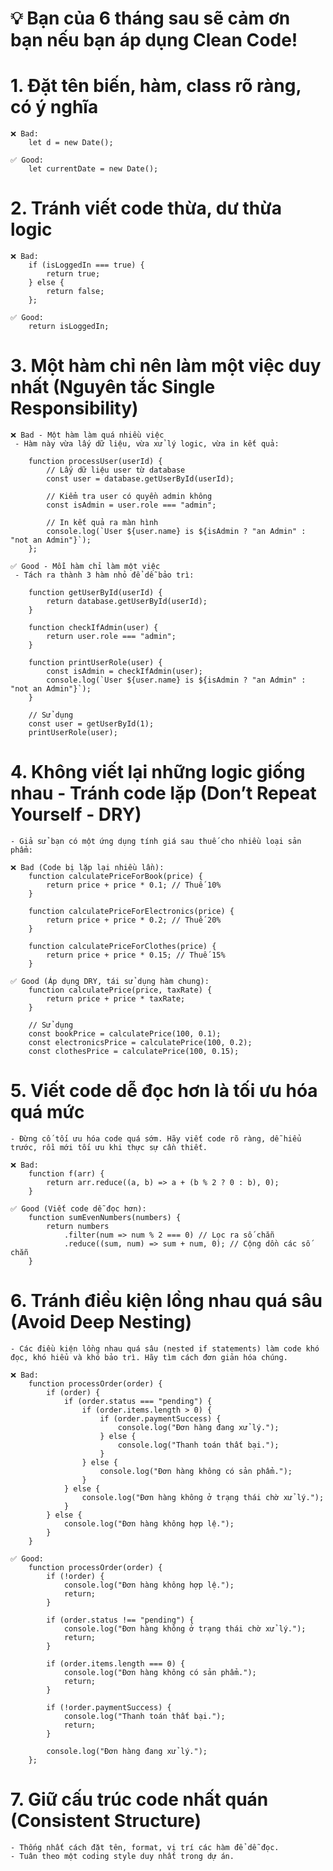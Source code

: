 # 💡 Bạn của 6 tháng sau sẽ cảm ơn bạn nếu bạn áp dụng Clean Code!

# 1️. Đặt tên biến, hàm, class rõ ràng, có ý nghĩa

    ❌ Bad:
    	let d = new Date();

    ✅ Good:
    	let currentDate = new Date();

# 2. Tránh viết code thừa, dư thừa logic

    ❌ Bad:
    	if (isLoggedIn === true) {
    		return true;
    	} else {
    		return false;
    	};

    ✅ Good:
    	return isLoggedIn;

# 3. Một hàm chỉ nên làm một việc duy nhất (Nguyên tắc Single Responsibility)

    ❌ Bad - Một hàm làm quá nhiều việc
     - Hàm này vừa lấy dữ liệu, vừa xử lý logic, vừa in kết quả:

    	function processUser(userId) {
    		// Lấy dữ liệu user từ database
    		const user = database.getUserById(userId);

    		// Kiểm tra user có quyền admin không
    		const isAdmin = user.role === "admin";

    		// In kết quả ra màn hình
    		console.log(`User ${user.name} is ${isAdmin ? "an Admin" : "not an Admin"}`);
    	};

    ✅ Good - Mỗi hàm chỉ làm một việc
     - Tách ra thành 3 hàm nhỏ để dễ bảo trì:
     
    	function getUserById(userId) {
    		return database.getUserById(userId);
    	}

    	function checkIfAdmin(user) {
    		return user.role === "admin";
    	}

    	function printUserRole(user) {
    		const isAdmin = checkIfAdmin(user);
    		console.log(`User ${user.name} is ${isAdmin ? "an Admin" : "not an Admin"}`);
    	}

    	// Sử dụng
    	const user = getUserById(1);
    	printUserRole(user);

# 4. Không viết lại những logic giống nhau - Tránh code lặp (Don’t Repeat Yourself - DRY)

    - Giả sử bạn có một ứng dụng tính giá sau thuế cho nhiều loại sản phẩm:
    
    ❌ Bad (Code bị lặp lại nhiều lần):
    	function calculatePriceForBook(price) {
    		return price + price * 0.1; // Thuế 10%
    	}

    	function calculatePriceForElectronics(price) {
    		return price + price * 0.2; // Thuế 20%
    	}

    	function calculatePriceForClothes(price) {
    		return price + price * 0.15; // Thuế 15%
    	}

    ✅ Good (Áp dụng DRY, tái sử dụng hàm chung):
    	function calculatePrice(price, taxRate) {
    		return price + price * taxRate;
    	}

    	// Sử dụng
    	const bookPrice = calculatePrice(100, 0.1);
    	const electronicsPrice = calculatePrice(100, 0.2);
    	const clothesPrice = calculatePrice(100, 0.15);

# 5. Viết code dễ đọc hơn là tối ưu hóa quá mức

    - Đừng cố tối ưu hóa code quá sớm. Hãy viết code rõ ràng, dễ hiểu trước, rồi mới tối ưu khi thực sự cần thiết.

    ❌ Bad:
    	function f(arr) {
    		return arr.reduce((a, b) => a + (b % 2 ? 0 : b), 0);
    	}

    ✅ Good (Viết code dễ đọc hơn):
    	function sumEvenNumbers(numbers) {
    		return numbers
    			.filter(num => num % 2 === 0) // Lọc ra số chẵn
    			.reduce((sum, num) => sum + num, 0); // Cộng dồn các số chẵn
    	}

# 6. Tránh điều kiện lồng nhau quá sâu (Avoid Deep Nesting)

    - Các điều kiện lồng nhau quá sâu (nested if statements) làm code khó đọc, khó hiểu và khó bảo trì. Hãy tìm cách đơn giản hóa chúng.

    ❌ Bad:
    	function processOrder(order) {
    		if (order) {
    			if (order.status === "pending") {
    				if (order.items.length > 0) {
    					if (order.paymentSuccess) {
    						console.log("Đơn hàng đang xử lý.");
    					} else {
    						console.log("Thanh toán thất bại.");
    					}
    				} else {
    					console.log("Đơn hàng không có sản phẩm.");
    				}
    			} else {
    				console.log("Đơn hàng không ở trạng thái chờ xử lý.");
    			}
    		} else {
    			console.log("Đơn hàng không hợp lệ.");
    		}
    	}

    ✅ Good:
    	function processOrder(order) {
    		if (!order) {
    			console.log("Đơn hàng không hợp lệ.");
    			return;
    		}

    		if (order.status !== "pending") {
    			console.log("Đơn hàng không ở trạng thái chờ xử lý.");
    			return;
    		}

    		if (order.items.length === 0) {
    			console.log("Đơn hàng không có sản phẩm.");
    			return;
    		}

    		if (!order.paymentSuccess) {
    			console.log("Thanh toán thất bại.");
    			return;
    		}

    		console.log("Đơn hàng đang xử lý.");
    	};
# 7. Giữ cấu trúc code nhất quán (Consistent Structure)
    - Thống nhất cách đặt tên, format, vị trí các hàm để dễ đọc.
    - Tuân theo một coding style duy nhất trong dự án.
